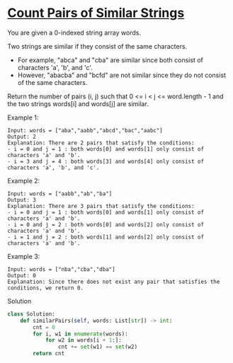 # [Count Pairs of Similar Strings](https://leetcode.com/problems/count-pairs-of-similar-strings/description/)

You are given a 0-indexed string array words.

Two strings are similar if they consist of the same characters.

- For example, "abca" and "cba" are similar since both consist of characters 'a', 'b', and 'c'.
- However, "abacba" and "bcfd" are not similar since they do not consist of the same characters.

Return the number of pairs (i, j) such that 0 <= i < j <= word.length - 1 and the two strings words[i] and words[j] are similar.

Example 1:
```
Input: words = ["aba","aabb","abcd","bac","aabc"]
Output: 2
Explanation: There are 2 pairs that satisfy the conditions:
- i = 0 and j = 1 : both words[0] and words[1] only consist of characters 'a' and 'b'. 
- i = 3 and j = 4 : both words[3] and words[4] only consist of characters 'a', 'b', and 'c'. 
```
Example 2:
```
Input: words = ["aabb","ab","ba"]
Output: 3
Explanation: There are 3 pairs that satisfy the conditions:
- i = 0 and j = 1 : both words[0] and words[1] only consist of characters 'a' and 'b'. 
- i = 0 and j = 2 : both words[0] and words[2] only consist of characters 'a' and 'b'.
- i = 1 and j = 2 : both words[1] and words[2] only consist of characters 'a' and 'b'.
```
Example 3:
```
Input: words = ["nba","cba","dba"]
Output: 0
Explanation: Since there does not exist any pair that satisfies the conditions, we return 0.
```
Solution
```python
class Solution:
    def similarPairs(self, words: List[str]) -> int:
        cnt = 0
        for i, w1 in enumerate(words):
            for w2 in words[i + 1:]:
                cnt += set(w1) == set(w2)
        return cnt
```
